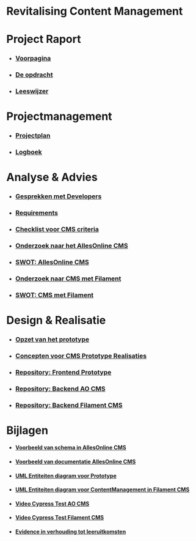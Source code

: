 # Revitalising Content Management
# Project Raport

* ### [Voorpagina](ProjectRaport/Voorpagina.md)
* ### [De opdracht](ProjectRaport/Opdracht.md)
* ### [Leeswijzer](ProjectRaport/Leeswijzer.md)

# Projectmanagement

* ### [Projectplan](Projectmanagement/Projectplan.md)
* ### [Logboek](Projectmanagement/Logboek.md)

# Analyse & Advies

* ### [Gesprekken met Developers](AnalyseAdvies/GesprekkenMetDevelopers.md)
* ### [Requirements](AnalyseAdvies/Requirements.md)
* ### [Checklist voor CMS criteria](AnalyseAdvies/ChecklistVoorCMSCriteria)
* ### [Onderzoek naar het AllesOnline CMS](AnalyseAdvies/OnderzoekNaarHetAOCms.md)
* ### [SWOT: AllesOnline CMS](AnalyseAdvies/SwotAOCms.md)
* ### [Onderzoek naar CMS met Filament](AnalyseAdvies/OnderzoekNaarCMSMetFilament.md)
* ### [SWOT: CMS met Filament](AnalyseAdvies/SwotFilamentCms.md)

# Design & Realisatie

* ### [Opzet van het prototype](DesignRealisatie/OpzetVanHetPrototype.md)
* ### [Concepten voor CMS Prototype Realisaties](DesignRealisatie/CmsPrototypesRealisatie.md)
* ### [Repository: Frontend Prototype](https://github.com/Quitzchell/graduation-frontend)
* ### [Repository: Backend AO CMS](https://github.com/Quitzchell/graduation-ao-cms/)
* ### [Repository: Backend Filament CMS](https://github.com/Quitzchell/graduation-filament-cms)
 
# Bijlagen

* #### [Voorbeeld van schema in AllesOnline CMS](Bijlagen/VoorbeeldAllesOnlineCmsSchema.md)
* #### [Voorbeeld van documentatie AllesOnline CMS](Bijlagen/VoorbeeldVanDocumentatieAllesOnlineCMS.md)
* #### [UML Entiteiten diagram voor Prototype](Bijlagen/UmlEntiteitenDiagramPrototype.md)
* #### [UML Entiteiten diagram voor ContentManagement in Filament CMS](Bijlagen/UmlEntiteitenDiagramContentManagementFilament.md)
* #### [Video Cypress Test AO CMS](Bijlagen/CypressTestsAOCms.md)
* #### [Video Cypress Test Filament CMS](Bijlagen/CypressTestsFilamentCms.md)
* #### [Evidence in verhouding tot leeruitkomsten](Bijlagen/EvidenceInVerhoudingTotLeeruitkomsten.md)
